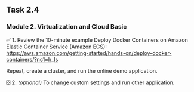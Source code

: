 ## Task 2.4
### Module 2. Virtualization and Cloud Basic

:white_check_mark: 1. Review the 10-minute example Deploy Docker Containers on Amazon Elastic
Container Service (Amazon ECS):  
https://aws.amazon.com/getting-started/hands-on/deploy-docker-containers/?nc1=h_ls  

Repeat, create a cluster, and run the online demo application.  

:negative_squared_cross_mark: 2. *(optional)* To change custom settings and run other application.  

  

